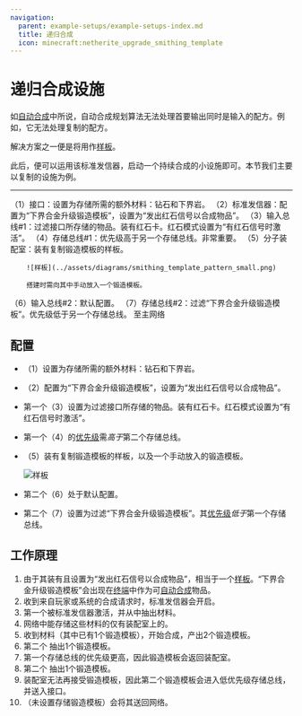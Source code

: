 ```yaml
---
navigation:
  parent: example-setups/example-setups-index.md
  title: 递归合成
  icon: minecraft:netherite_upgrade_smithing_template
---
```


# 递归合成设施

如[自动合成](../ae2-mechanics/autocrafting.md)中所说，自动合成规划算法无法处理首要输出同时是输入的配方。例如，它无法处理复制<ItemLink id="minecraft:netherite_upgrade_smithing_template" />的配方。

解决方案之一便是将<ItemLink id="level_emitter" />用作[样板](../items-blocks-machines/patterns.md)。

此后，便可以运用该标准发信器，启动一个持续合成的小设施即可。本节我们主要以复制<ItemLink id="minecraft:netherite_upgrade_smithing_template" />的设施为例。

<RecipeFor id="minecraft:netherite_upgrade_smithing_template" />

***

<GameScene zoom="6" interactive={true}>
  <ImportStructure src="../assets/assemblies/recursive_recipe_setup.snbt" />

  <BoxAnnotation color="#dddddd" min="1 0 0" max="2 1 1">
        （1）接口：设置为存储所需的额外材料：钻石和下界岩。
        <Row><ItemImage id="minecraft:diamond" scale="2" /> <ItemImage id="minecraft:netherrack" scale="2" /></Row>
  </BoxAnnotation>

  <BoxAnnotation color="#dddddd" min="2.3 1 0.3" max="2.7 1.3 0.7">
        （2）标准发信器：配置为“下界合金升级锻造模板”，设置为“发出红石信号以合成物品”。
        <Row><ItemImage id="minecraft:netherite_upgrade_smithing_template" scale="2" /> <ItemImage id="crafting_card" scale="2" /></Row>
  </BoxAnnotation>

  <BoxAnnotation color="#dddddd" min="2 0 0" max="2.3 1 1">
        （3）输入总线#1：过滤接口所存储的物品。装有红石卡。红石模式设置为“有红石信号时激活”。
        <Row>
        <ItemImage id="minecraft:diamond" scale="2" />
        <ItemImage id="minecraft:netherrack" scale="2" />
        <ItemImage id="redstone_card" scale="2" />
        </Row>
  </BoxAnnotation>

  <BoxAnnotation color="#dddddd" min="3 1 1" max="4 1.3 2">
        （4）存储总线#1：优先级高于另一个存储总线。非常重要。
  </BoxAnnotation>

  <BoxAnnotation color="#dddddd" min="3 0 1" max="4 1 2">
        （5）分子装配室：装有复制锻造模板的样板。

        ![样板](../assets/diagrams/smithing_template_pattern_small.png)

        搭建时需向其中手动放入一个锻造模板。
  </BoxAnnotation>

  <BoxAnnotation color="#dddddd" min="2.7 0 1" max="3 1 2">
        （6）输入总线#2：默认配置。
  </BoxAnnotation>

  <BoxAnnotation color="#dddddd" min="1 0 1" max="2 1 1.3">
        （7）存储总线#2：过滤“下界合金升级锻造模板”。优先级低于另一个存储总线。
        <ItemImage id="minecraft:netherite_upgrade_smithing_template" scale="2" />
  </BoxAnnotation>

<DiamondAnnotation pos="0 0.5 0.5" color="#00ff00">
        至主网络
    </DiamondAnnotation>

  <IsometricCamera yaw="15" pitch="30" />
</GameScene>

## 配置

* <ItemLink id="interface" />（1）设置为存储所需的额外材料：钻石和下界岩。
* <ItemLink id="level_emitter" />（2）配置为“下界合金升级锻造模板”，设置为“发出红石信号以合成物品”。
* 第一个<ItemLink id="import_bus" />（3）设置为过滤接口所存储的物品。装有红石卡。红石模式设置为“有红石信号时激活”。
* 第一个<ItemLink id="storage_bus" />（4）的[优先级](../ae2-mechanics/import-export-storage.md#存储优先级)需*高于*第二个存储总线。
* <ItemLink id="molecular_assembler" />（5）装有复制锻造模板的样板，以及一个手动放入的锻造模板。

  ![样板](../assets/diagrams/smithing_template_pattern.png)

* 第二个<ItemLink id="import_bus" />（6）处于默认配置。
* 第二个<ItemLink id="storage_bus" />（7）设置为过滤“下界合金升级锻造模板”。其[优先级](../ae2-mechanics/import-export-storage.md#存储优先级)*低于*第一个存储总线。

## 工作原理

1. 由于其装有<ItemLink id="crafting_card" />且设置为“发出红石信号以合成物品”，<ItemLink id="level_emitter" />相当于一个[样板](../items-blocks-machines/patterns.md)。“下界合金升级锻造模板”会出现在[终端](../items-blocks-machines/terminals.md)中作为可[自动合成](../ae2-mechanics/autocrafting.md)物品。
2. 收到来自玩家或系统的合成请求时，标准发信器会开启。
3. 第一个<ItemLink id="import_bus" />被标准发信器激活，并从<ItemLink id="interface" />中抽出材料。
4. 网络中能存储这些材料的<ItemLink id="storage_bus" />仅有装配室上的。
5. <ItemLink id="molecular_assembler" />收到材料（其中已有1个锻造模板），开始合成，产出2个锻造模板。
6. 第二个<ItemLink id="import_bus" /> 抽出1个锻造模板。
7. 第一个存储总线的优先级更高，因此锻造模板会返回装配室。
8. 第二个<ItemLink id="import_bus" /> 抽出1个锻造模板。
9. 装配室无法再接受锻造模板，因此第二个锻造模板会进入低优先级存储总线，并送入接口。
10. <ItemLink id="interface" />（未设置存储锻造模板）会将其送回网络。